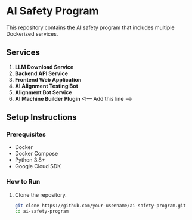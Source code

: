 # AI Safety Program

This repository contains the AI safety program that includes multiple Dockerized services. 

## Services

1. **LLM Download Service**
2. **Backend API Service**
3. **Frontend Web Application**
4. **AI Alignment Testing Bot**
5. **Alignment Bot Service**
6. **AI Machine Builder Plugin**  <!— Add this line —>

## Setup Instructions

### Prerequisites

- Docker
- Docker Compose
- Python 3.8+
- Google Cloud SDK

### How to Run

1. Clone the repository.
   ```bash
   git clone https://github.com/your-username/ai-safety-program.git
   cd ai-safety-program

